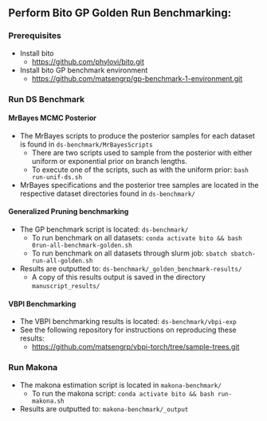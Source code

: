 ## Perform Bito GP Golden Run Benchmarking:
### Prerequisites
- Install bito  
  - https://github.com/phylovi/bito.git 
- Install bito GP benchmark environment
  - https://github.com/matsengrp/gp-benchmark-1-environment.git
### Run DS Benchmark
#### MrBayes MCMC Posterior
- The MrBayes scripts to produce the posterior samples for each dataset is found in `ds-benchmark/MrBayesScripts`
  - There are two scripts used to sample from the posterior with either uniform or exponential prior on branch lengths.
  - To execute one of the scripts, such as with the uniform prior: `bash run-unif-ds.sh`
- MrBayes specifications and the posterior tree samples are located in the respective dataset directories found in `ds-benchmark/` 
#### Generalized Pruning benchmarking
- The GP benchmark script is located: `ds-benchmark/`
  - To run benchmark on all datasets: `conda activate bito && bash 0run-all-benchmark-golden.sh`
  - To run benchmark on all datasets through slurm job: `sbatch sbatch-run-all-golden.sh`
- Results are outputted to: `ds-benchmark/_golden_benchmark-results/`
  - A copy of this results output is saved in the directory `manuscript_results/`
#### VBPI Benchmarking
- The VBPI benchmarking results is located: `ds-benchmark/vbpi-exp`
- See the following repository for instructions on reproducing these results:
  - https://github.com/matsengrp/vbpi-torch/tree/sample-trees.git
### Run Makona
- The makona estimation script is located in `makona-benchmark/`
  - To run the makona script: `conda activate bito && bash run-makona.sh`
- Results are outputted to: `makona-benchmark/_output` 
